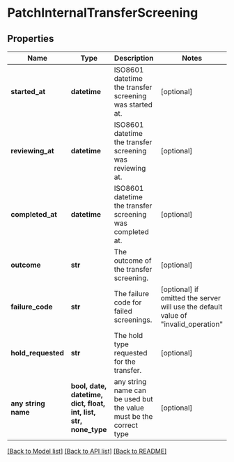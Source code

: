 # PatchInternalTransferScreening


## Properties
Name | Type | Description | Notes
------------ | ------------- | ------------- | -------------
**started_at** | **datetime** | ISO8601 datetime the transfer screening was started at. | [optional] 
**reviewing_at** | **datetime** | ISO8601 datetime the transfer screening was reviewing at. | [optional] 
**completed_at** | **datetime** | ISO8601 datetime the transfer screening was completed at. | [optional] 
**outcome** | **str** | The outcome of the transfer screening. | [optional] 
**failure_code** | **str** | The failure code for failed screenings. | [optional]  if omitted the server will use the default value of "invalid_operation"
**hold_requested** | **str** | The hold type requested for the transfer. | [optional] 
**any string name** | **bool, date, datetime, dict, float, int, list, str, none_type** | any string name can be used but the value must be the correct type | [optional]

[[Back to Model list]](../README.md#documentation-for-models) [[Back to API list]](../README.md#documentation-for-api-endpoints) [[Back to README]](../README.md)


